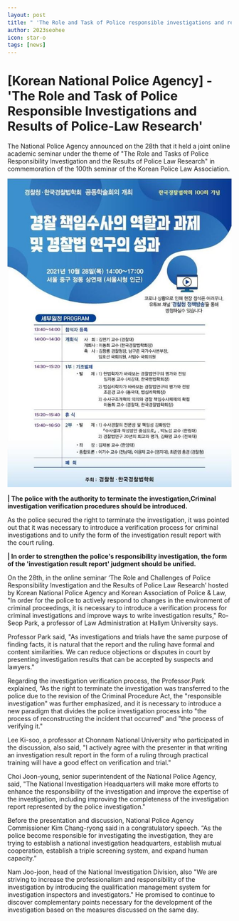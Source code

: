 ```yaml
---
layout: post
title: " 'The Role and Task of Police responsible investigations and results of police law research' "
author: 2023seohee
icon: star-o
tags: [news]
---
```

 
# [Korean National Police Agency] - 'The Role and Task of Police Responsible Investigations and Results of Police-Law Research'

The National Police Agency announced on the 28th that it held a joint online academic seminar under the theme of "The Role and Tasks of Police Responsibility Investigation and the Results of Police Law Research" in commemoration of the 100th seminar of the Korean Police Law Association.

![dateset1](/img/news/%EA%B2%BD%EC%B0%B0%EB%B0%95%EB%9E%8C%ED%9A%8C.jpg)


**| The police with the authority to terminate the investigation,Criminal investigation verification procedures should be introduced.**


As the police secured the right to terminate the investigation, it was pointed out that it was necessary to introduce a verification process for criminal investigations and to unify the form of the investigation result report with the court ruling.


**| In order to strengthen the police's responsibility investigation, the form of the 'investigation result report' judgment should be unified.**


On the 28th, in the online seminar ‘The Role and Challenges of Police Responsibility Investigation and the Results of Police Law Research’ hosted by Korean National Police Agency and Korean Association of Police & Law, "In order for the police to actively respond to changes in the environment of criminal proceedings, it is necessary to introduce a verification process for criminal investigations and improve ways to write investigation results," Ro-Seop Park, a professor of Law Administration at Hallym University says.


Professor Park said, "As investigations and trials have the same purpose of finding facts, it is natural that the report and the ruling have formal and content similarities. We can reduce objections or disputes in court by presenting investigation results that can be accepted by suspects and lawyers."


Regarding the investigation verification process, the Professor.Park explained, “As the right to terminate the investigation was transferred to the police due to the revision of the Criminal Procedure Act, the "responsible investigation" was further emphasized, and it is necessary to introduce a new paradigm that divides the police investigation process into "the process of reconstructing the incident that occurred" and "the process of verifying it."


Lee Ki-soo, a professor at Chonnam National University who participated in the discussion, also said, "I actively agree with the presenter in that writing an investigation result report in the form of a ruling through practical training will have a good effect on verification and trial."


Choi Joon-young, senior superintendent of the National Police Agency, said, "The National Investigation Headquarters will make more efforts to enhance the responsibility of the investigation and improve the expertise of the investigation, including improving the completeness of the investigation report represented by the police investigation."


Before the presentation and discussion, National Police Agency Commissioner Kim Chang-ryong said in a congratulatory speech. “As the police become responsible for investigating the investigation, they are trying to establish a national investigation headquarters, establish mutual cooperation, establish a triple screening system, and expand human capacity.”


Nam Joo-joon, head of the National Investigation Division, also 
"We are striving to increase the professionalism and responsibility of the investigation by introducing the qualification management system for investigation inspectors and investigators."
He promised to continue to discover complementary points necessary for the development of the investigation based on the measures discussed on the same day.
